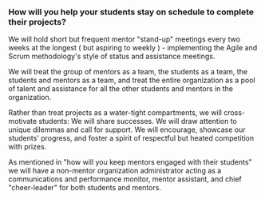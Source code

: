 ### How will you help your students stay on schedule to complete their projects?

We will hold short but frequent mentor "stand-up" meetings every two weeks at the longest ( but aspiring to weekly ) - implementing the Agile and Scrum methodology's style of status and assistance meetings.

We will treat the group of mentors as a team, the students as a team, the students and mentors as a team, and treat the entire organization as a pool of talent and assistance for all the other students and mentors in the organization.

Rather than treat projects as a water-tight compartments, we will cross-motivate students: We will share successes. We will draw attention to unique dilemmas and call for support. We will encourage, showcase our students' progress, and foster a spirit of respectful but heated competition with prizes.

As mentioned in "how will you keep mentors engaged with their students" we will have a non-mentor organization administrator acting as a communications and performance monitor, mentor assistant, and chief "cheer-leader" for both students and mentors.
